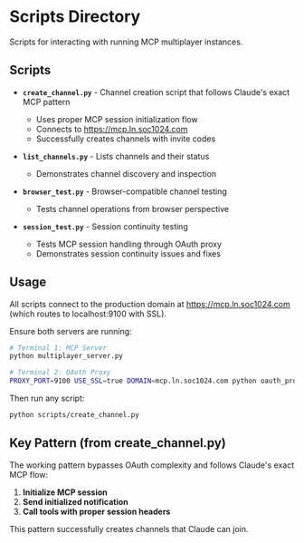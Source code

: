 # Scripts Directory

Scripts for interacting with running MCP multiplayer instances.

## Scripts

- **`create_channel.py`** - Channel creation script that follows Claude's exact MCP pattern
  - Uses proper MCP session initialization flow
  - Connects to https://mcp.ln.soc1024.com
  - Successfully creates channels with invite codes

- **`list_channels.py`** - Lists channels and their status
  - Demonstrates channel discovery and inspection

- **`browser_test.py`** - Browser-compatible channel testing
  - Tests channel operations from browser perspective

- **`session_test.py`** - Session continuity testing
  - Tests MCP session handling through OAuth proxy
  - Demonstrates session continuity issues and fixes

## Usage

All scripts connect to the production domain at https://mcp.ln.soc1024.com (which routes to localhost:9100 with SSL).

Ensure both servers are running:
```bash
# Terminal 1: MCP Server
python multiplayer_server.py

# Terminal 2: OAuth Proxy
PROXY_PORT=9100 USE_SSL=true DOMAIN=mcp.ln.soc1024.com python oauth_proxy.py
```

Then run any script:
```bash
python scripts/create_channel.py
```

## Key Pattern (from create_channel.py)

The working pattern bypasses OAuth complexity and follows Claude's exact MCP flow:

1. **Initialize MCP session**
2. **Send initialized notification**
3. **Call tools with proper session headers**

This pattern successfully creates channels that Claude can join.